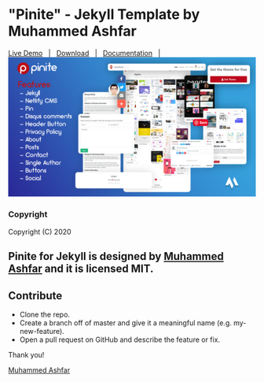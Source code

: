 # "Pinite" - Jekyll Template by Muhammed Ashfar

[Live Demo](https://pinite.muhd.tk/) &nbsp; | &nbsp; [Download](https://github.com/muhammedashfar7/Pinite.git) &nbsp; | &nbsp; [Documentation](https://bootstrapstarter.com/bootstrap-templates/template-pintereso-bootstrap-jekyll/) &nbsp; | &nbsp;
![Free Jekyll Theme Pinite](assets/images/pinite.jpg)

### Copyright

Copyright (C) 2020

**Pinite for Jekyll** is designed by [Muhammed Ashfar](https://muhd.tk) and it is licensed MIT.
-----------------

## Contribute

- Clone the repo.
- Create a branch off of master and give it a meaningful name (e.g. my-new-feature).
- Open a pull request on GitHub and describe the feature or fix. 

Thank you!

[Muhammed Ashfar](https://muhd.tk)
